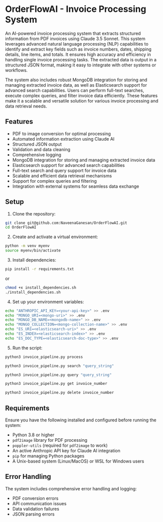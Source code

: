 # OrderFlowAI - Invoice Processing System
An AI-powered invoice processing system that extracts structured information from PDF invoices using Claude 3.5 Sonnet. This system leverages advanced natural language processing (NLP) capabilities to identify and extract key fields such as invoice numbers, dates, shipping details, line items, and totals. It ensures high accuracy and efficiency in handling single invoice processing tasks. The extracted data is output in a structured JSON format, making it easy to integrate with other systems or workflows.

The system also includes robust MongoDB integration for storing and managing extracted invoice data, as well as Elasticsearch support for advanced search capabilities. Users can perform full-text searches, execute complex queries, and filter invoice data efficiently. These features make it a scalable and versatile solution for various invoice processing and data retrieval needs.

## Features

- PDF to image conversion for optimal processing
- Automated information extraction using Claude AI
- Structured JSON output
- Validation and data cleaning
- Comprehensive logging
- MongoDB integration for storing and managing extracted invoice data
- Elasticsearch support for advanced search capabilities
- Full-text search and query support for invoice data
- Scalable and efficient data retrieval mechanisms
- Support for complex queries and filtering
- Integration with external systems for seamless data exchange

## Setup

1. Clone the repository:

```bash
git clone git@github.com:NaveenaGanesan/OrderFlowAI.git
cd OrderFlowAI
```

2. Create and activate a virtual environment:

```bash
python -m venv myenv
source myenv/bin/activate
```

3. Install dependencies:

```bash
pip install -r requirements.txt
```

or 

```bash
chmod +x install_dependencies.sh
./install_dependencies.sh
```


4. Set up your environment variables:

```bash
echo "ANTHROPIC_API_KEY=<your-api-key>" >> .env
echo "MONGO_URI=<mongo-uri>" >> .env
echo "MONGO_DB_NAME=<mongodb-name>" >> .env
echo "MONGO_COLLECTION=<mongo-collection-name>" >> .env
echo "ES_URI=<elasticsearch-uri>" >> .env
echo "ES_INDEX=<elasticsearch-index>" >> .env
echo "ES_DOC_TYPE=<elasticsearch-doc-type>" >> .env
```

5. Run the script:

```bash
python3 invoice_pipeline.py process
```
```bash
python3 invoice_pipeline.py search "query_string"
```
```bash
python3 invoice_pipeline.py query "query_string"
```
```bash
python3 invoice_pipeline.py get invoice_number
```
```bash
python3 invoice_pipeline.py delete invoice_number
```
## Requirements

Ensure you have the following installed and configured before running the system:

- Python 3.8 or higher
- `pdf2image` library for PDF processing
- `poppler-utils` (required for `pdf2image` to work)
- An active Anthropic API key for Claude AI integration
- `pip` for managing Python packages
- A Unix-based system (Linux/MacOS) or WSL for Windows users 

## Error Handling

The system includes comprehensive error handling and logging:
- PDF conversion errors
- API communication issues
- Data validation failures
- JSON parsing errors
